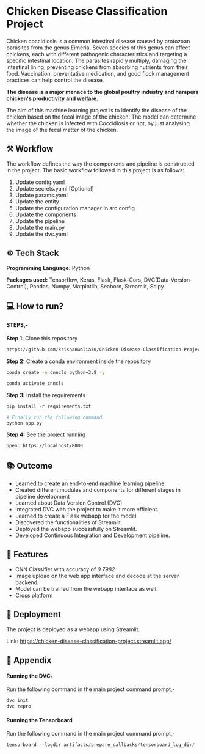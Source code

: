 
# Chicken Disease Classification Project

Chicken coccidiosis is a common intestinal disease caused by protozoan parasites from the genus Eimeria. Seven species of this genus can affect chickens, each with different pathogenic characteristics and targeting a specific intestinal location. The parasites rapidly multiply, damaging the intestinal lining, preventing chickens from absorbing nutrients from their food. Vaccination, preventative medication, and good flock management practices can help control the disease. 

**The disease is a major menace to the global poultry industry and hampers chicken's productivity and welfare.**

The aim of this machine learning project is to identify the disease of the chicken based on the fecal image of the chicken. The model can determine whether the chicken is infected with Coccidiosis or not, by just analysing the image of the fecal matter of the chicken.
## ⚒️ Workflow

The workflow defines the way the components and pipeline is constructed in the project. The basic workflow followed in this project is as follows:

1. Update config.yaml
2. Update secrets.yaml [Optional]
3. Update params.yaml
4. Update the entity
5. Update the configuration manager in src config
6. Update the components
7. Update the pipeline
8. Update the main.py
9. Update the dvc.yaml
## ⚙️ Tech Stack

**Programming Language:** Python

**Packages used:** Tensorflow, Keras, Flask, Flask-Cors, DVC(Data-Version-Control), Pandas, Numpy, Matplotlib, Seaborn, Streamlit, Scipy




## 💻 How to run?

#### **STEPS,-**

**Step 1:** Clone this repository
```bash
https://github.com/krishanwalia30/Chicken-Disease-Classification-Project
```

**Step 2:** Create a conda environment inside the repository
```bash
conda create -n cnncls python=3.8 -y
```
```bash
conda activate cnncls
```

**Step 3:** Install the requirements
```py
pip install -r requirements.txt
```
```py
# Finally run the following command
python app.py
```

**Step 4:** See the project running

```bash
open: https://localhost/8000
```
## 📚  Outcome

* Learned to create an end-to-end machine learning pipeline.
* Created different modules and components for different stages in pipeline development
* Learned about Data Version Control (DVC)
* Integrated DVC with the project to make it more efficient.
* Learned to create a Flask webapp for the model.
* Discovered the functionalities of Streamlit.
* Deployed the webapp successfully on Streamlit.
* Developed Continuous Integration and Development pipeline.




## 🧮 Features

- CNN Classifier with accuracy of *0.7982*
- Image upload on the web app interface and decode at the server backend.
- Model can be trained from the webapp interface as well.
- Cross platform



## 🚀 Deployment

The project is deployed as a webapp using Streamlit.

Link: https://chicken-disease-classification-project.streamlit.app/



## 🧾 Appendix

#### Running the DVC:
Run the following command in the main project command prompt,-
```py
dvc init
dvc repro
```

#### Running the Tensorboard
Run the following command in the main project command prompt,-
```py
tensorboard --logdir artifacts/prepare_callbacks/tensorboard_log_dir/
```